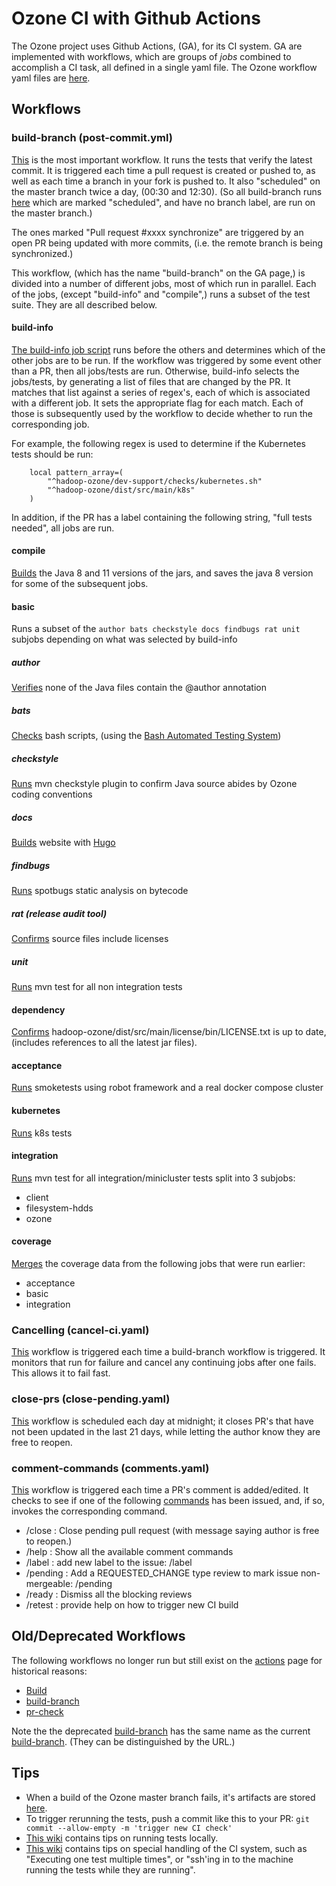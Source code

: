 # Ozone CI with Github Actions

The Ozone project uses Github Actions, (GA), for its CI system.  GA are implemented with workflows, which are groups of *jobs* combined to accomplish a CI task, all defined in a single yaml file.  The Ozone workflow yaml files are [here](./workflows).

## Workflows

### build-branch (post-commit.yml)
[This](./workflows/post-commit.yml) is the most important workflow.  It runs the tests that verify the latest commit.  It is triggered each time a pull request is created or pushed to, as well as each time a branch in your fork is pushed to.  It also "scheduled" on the master branch twice a day, (00:30 and 12:30).  (So all build-branch runs [here](https://github.com/apache/ozone/actions/workflows/post-commit.yml?query=event%3Aschedule++) which are marked "scheduled", and have no branch label, are run on the master branch.)

The ones marked "Pull request #xxxx synchronize" are triggered by an open PR being updated with more commits, (i.e. the remote branch is being synchronized.)

This workflow, (which has the name "build-branch" on the GA page,) is divided into a number of different jobs, most of which run in parallel.  Each of the jobs, (except "build-info" and "compile",) runs a subset of the test suite.  They are all described below.

#### build-info

[The build-info job script](../dev-support/ci/selective_ci_checks.sh) runs before the others and determines which of the other jobs are to be run.  If the workflow was triggered by some event other than a PR, then all jobs/tests are run.  Otherwise, build-info selects the jobs/tests, by generating a list of files that are changed by the PR.  It matches that list against a series of regex's, each of which is associated with a different job.  It sets the appropriate flag for each match.  Each of those is subsequently used by the workflow to decide whether to run the corresponding job.

For example, the following regex is used to determine if the Kubernetes tests should be run:
```
    local pattern_array=(
        "^hadoop-ozone/dev-support/checks/kubernetes.sh"
        "^hadoop-ozone/dist/src/main/k8s"
    )
```

In addition, if the PR has a label containing the following string, "full tests needed", all jobs are run.

#### compile
[Builds](../hadoop-ozone/dev-support/checks/build.sh) the Java 8 and 11 versions of the jars, and saves the java 8 version for some of the subsequent jobs.

#### basic
Runs a subset of the ```author bats checkstyle docs findbugs rat unit``` subjobs depending on what was selected by build-info

##### author
[Verifies](../hadoop-ozone/dev-support/checks/author.sh) none of the Java files contain the @author annotation

##### bats
[Checks](../hadoop-ozone/dev-support/checks/bats.sh) bash scripts, (using the [Bash Automated Testing System](https://github.com/sstephenson/bats))

##### checkstyle
[Runs](../hadoop-ozone/dev-support/checks/checkstyle.sh) mvn checkstyle plugin to confirm Java source abides by Ozone coding conventions

##### docs
[Builds](../hadoop-ozone/dev-support/checks/docs.sh) website with [Hugo](https://gohugo.io/)

##### findbugs
[Runs](../hadoop-ozone/dev-support/checks/findbugs.sh) spotbugs static analysis on bytecode

##### rat (release audit tool) 
[Confirms](../hadoop-ozone/dev-support/checks/rat.sh) source files include licenses

##### unit
[Runs](../hadoop-ozone/dev-support/checks/unit.sh) mvn test for all non integration tests

#### dependency
[Confirms](../hadoop-ozone/dev-support/checks/dependency.sh) hadoop-ozone/dist/src/main/license/bin/LICENSE.txt is up to date, (includes references to all the latest jar files).

#### acceptance
[Runs](../hadoop-ozone/dev-support/checks/acceptance.sh) smoketests using robot framework and a real docker compose cluster

#### kubernetes
[Runs](../hadoop-ozone/dev-support/checks/kubernetes.sh) k8s tests

#### integration
[Runs](../hadoop-ozone/dev-support/checks/integration.sh) mvn test for all integration/minicluster tests split into 3 subjobs:
- client
- filesystem-hdds
- ozone

#### coverage
[Merges](../hadoop-ozone/dev-support/checks/coverage.sh) the coverage data from the following jobs that were run earlier:
- acceptance
- basic
- integration

### Cancelling (cancel-ci.yaml)
[This](./workflows/cancel-ci.yaml) workflow is triggered each time a build-branch workflow is triggered.  It monitors that run for failure and cancel any continuing jobs after one fails.  This allows it to fail fast.

### close-prs (close-pending.yaml)
[This](./workflows/close-pending.yaml) workflow is scheduled each day at midnight; it closes PR's that have not been updated in the last 21 days, while letting the author know they are free to reopen.

### comment-commands (comments.yaml)
[This](./workflows/comments.yaml) workflow is triggered each time a PR's comment is added/edited.  It checks to see if one of the following [commands](./comment-commands) has been issued, and, if so, invokes the corresponding command.
- /close : Close pending pull request (with message saying author is free to reopen.)
- /help : Show all the available comment commands
- /label : add new label to the issue: /label <label>
- /pending : Add a REQUESTED_CHANGE type review to mark issue non-mergeable: /pending <reason>
- /ready : Dismiss all the blocking reviews
- /retest : provide help on how to trigger new CI build


## Old/Deprecated Workflows
The following workflows no longer run but still exist on the [actions](https://github.com/apache/ozone/actions) page for historical reasons:
- [Build](https://github.com/apache/ozone/actions/workflows/main.yml)
- [build-branch](https://github.com/apache/ozone/actions/workflows/chaos.yml)
- [pr-check](https://github.com/apache/ozone/actions/workflows/pr.yml)

Note the the deprecated [build-branch](https://github.com/apache/ozone/actions/workflows/chaos.yml) has the same name as the current [build-branch](https://github.com/apache/ozone/actions/workflows/post-commit.).  (They can be distinguished by the URL.)


## Tips

- When a build of the Ozone master branch fails, it's artifacts are stored [here](https://elek.github.io/ozone-build-results/).
- To trigger rerunning the tests, push a commit like this to your PR: ```git commit --allow-empty -m 'trigger new CI check'```
- [This wiki](https://cwiki.apache.org/confluence/display/OZONE/Running+Ozone+Smoke+Tests+and+Unit+Tests) contains tips on running tests locally.
- [This wiki](https://cwiki.apache.org/confluence/display/OZONE/Github+Actions+tips+and+tricks) contains tips on special handling of the CI system, such as "Executing one test multiple times", or "ssh'ing in to the machine running the tests while they are running".

